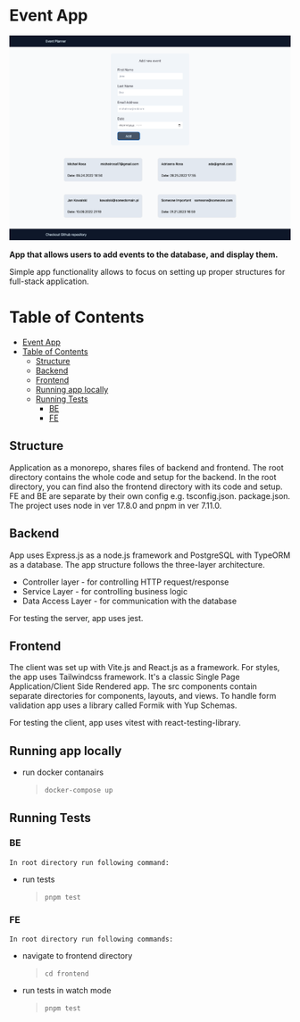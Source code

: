 # Event App

![app screen](app.png)

**App that allows users to add events to the database, and display them.**

Simple app functionality allows to focus on setting up proper structures for full-stack application.

# Table of Contents

- [Event App](#event-app)
- [Table of Contents](#table-of-contents)
  - [Structure](#structure)
  - [Backend](#backend)
  - [Frontend](#frontend)
  - [Running app locally](#running-app-locally)
  - [Running Tests](#running-tests)
    - [BE](#be)
    - [FE](#fe)

## Structure

Application as a monorepo, shares files of backend and frontend. The root directory contains the whole code and setup for the backend. In the root directory, you can find also the frontend directory with its code and setup.
FE and BE are separate by their own config e.g. tsconfig.json. package.json. The project uses node in ver 17.8.0 and pnpm in ver 7.11.0.

## Backend

App uses Express.js as a node.js framework and PostgreSQL with TypeORM as a database. The app structure follows the three-layer architecture.

- Controller layer - for controlling HTTP request/response
- Service Layer - for controlling business logic
- Data Access Layer - for communication with the database

For testing the server, app uses jest.

## Frontend

The client was set up with Vite.js and React.js as a framework. For styles, the app uses Tailwindcss framework. It's a classic Single Page Application/Client Side Rendered app. The src components contain separate directories for components, layouts, and views. To handle form validation app uses a library called Formik with Yup Schemas.

For testing the client, app uses vitest with react-testing-library.

## Running app locally

- run docker contanairs
  > `docker-compose up`

## Running Tests

### BE

    In root directory run following command:

- run tests
  > `pnpm test`

### FE

    In root directory run following commands:

- navigate to frontend directory

  > `cd frontend`

- run tests in watch mode
  > `pnpm test`
